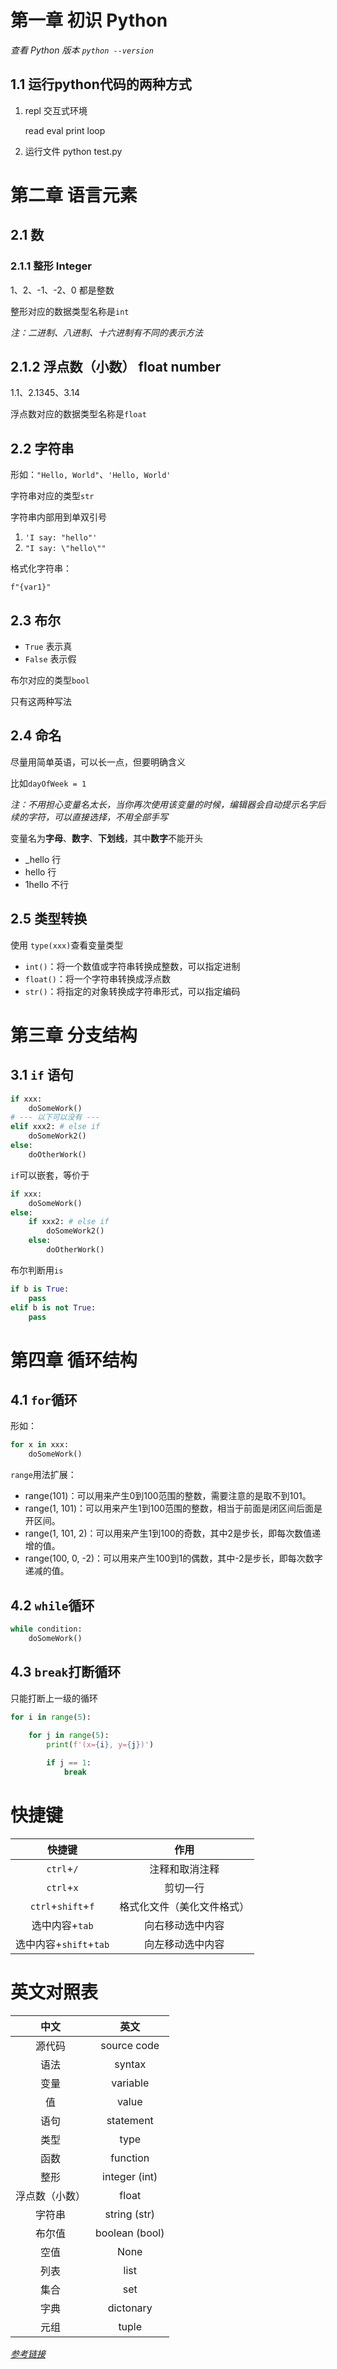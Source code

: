 # 第一章 初识 Python

*查看 Python 版本 `python --version`*

## 1.1 运行python代码的两种方式

1. repl 交互式环境
    
    read
    eval
    print
    loop

2. 运行文件
    python test.py

# 第二章 语言元素

## 2.1 数

### 2.1.1 整形 Integer

1、2、-1、-2、0 都是整数

整形对应的数据类型名称是`int`

*注：二进制、八进制、十六进制有不同的表示方法*

## 2.1.2 浮点数（小数） float number

1.1、2.1345、3.14

浮点数对应的数据类型名称是`float`

## 2.2 字符串

形如：`"Hello, World"`、`'Hello, World'`

字符串对应的类型`str`

字符串内部用到单双引号
1. `'I say: "hello"'`
2. `"I say: \"hello\""`

格式化字符串：

`f"{var1}"`

## 2.3 布尔

- `True` 表示真
- `False` 表示假

布尔对应的类型`bool`

只有这两种写法

## 2.4 命名

尽量用简单英语，可以长一点，但要明确含义

比如`dayOfWeek = 1`

*注：不用担心变量名太长，当你再次使用该变量的时候，编辑器会自动提示名字后续的字符，可以直接选择，不用全部手写*

变量名为**字母**、**数字**、**下划线**，其中**数字**不能开头

- _hello 行
- hello 行
- 1hello 不行

## 2.5 类型转换

使用 `type(xxx)`查看变量类型

- `int()`：将一个数值或字符串转换成整数，可以指定进制
- `float()`：将一个字符串转换成浮点数
- `str()`：将指定的对象转换成字符串形式，可以指定编码

# 第三章 分支结构

## 3.1 `if` 语句

```python
if xxx:
    doSomeWork()
# --- 以下可以没有 ---
elif xxx2: # else if
    doSomeWork2()
else:
    doOtherWork()
```

`if`可以嵌套，等价于

```python
if xxx:
    doSomeWork()
else:
    if xxx2: # else if
        doSomeWork2()
    else:
        doOtherWork()
```

布尔判断用`is`

```python
if b is True:
    pass
elif b is not True:
    pass
```

# 第四章 循环结构

## 4.1 `for`循环

形如：

```python
for x in xxx:
    doSomeWork()
```

`range`用法扩展：

- range(101)：可以用来产生0到100范围的整数，需要注意的是取不到101。
- range(1, 101)：可以用来产生1到100范围的整数，相当于前面是闭区间后面是开区间。
- range(1, 101, 2)：可以用来产生1到100的奇数，其中2是步长，即每次数值递增的值。
- range(100, 0, -2)：可以用来产生100到1的偶数，其中-2是步长，即每次数字递减的值。

## 4.2 `while`循环

```python
while condition:
    doSomeWork()
```

## 4.3 `break`打断循环

只能打断上一级的循环

```python
for i in range(5):
    
    for j in range(5):
        print(f'(x={i}, y={j})')

        if j == 1:
            break
```

# 快捷键

|快捷键|作用|
|:--:|:--:|
|`ctrl`+`/`|注释和取消注释|
|`ctrl`+`x`|剪切一行|
|`ctrl`+`shift`+`f`|格式化文件（美化文件格式）|
|选中内容+`tab`|向右移动选中内容|
|选中内容+`shift`+`tab`|向左移动选中内容|

# 英文对照表

|中文|英文|
|:---:|:---:|
|源代码|source code|
|语法|syntax|
|变量|variable|
|值|value|
|语句|statement|
|类型|type|
|函数|function|
|整形|integer (int)|
|浮点数（小数）|float|
|字符串|string (str)|
|布尔值|boolean (bool)|
|空值|None|
|列表|list|
|集合|set|
|字典|dictonary|
|元组|tuple|

*[参考链接](https://blog.csdn.net/baidu_33725271/article/details/70188334)*
